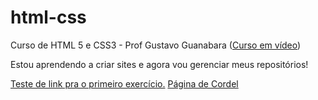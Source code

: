 # html-css
 Curso de HTML 5 e CSS3 - Prof Gustavo Guanabara (<a href="https://www.cursoemvideo.com">Curso em vídeo</a>)

Estou aprendendo a criar sites e agora vou gerenciar meus repositórios!

<a href="html-css/exercicios/001/">Teste de link pra o primeiro exercício.</a> 
<a href="html-css/desafios/modulo-02/d012/desafio-cordel/">Página de Cordel</a>
